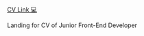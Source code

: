 [CV Link 💻](https://muratx10.github.io/rsschool-2019Q1-cv)

Landing for CV of Junior Front-End Developer

